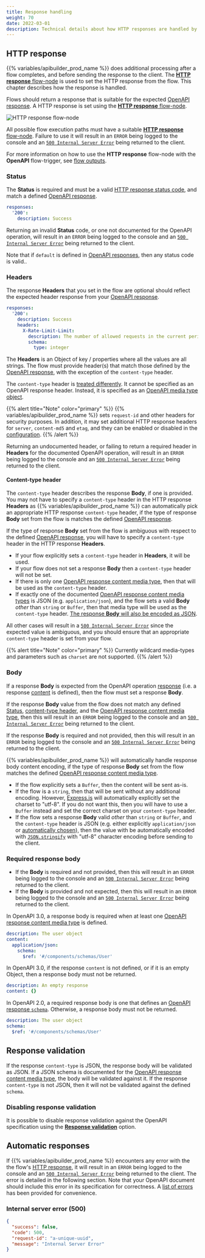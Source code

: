 ```yaml
---
title: Response handling
weight: 70
date: 2022-03-01
description: Technical details about how HTTP responses are handled by the product.
---
```


## HTTP response

{{% variables/apibuilder_prod_name %}} does additional processing after a flow completes, and before sending the response to the client. The [**HTTP response** flow-node](/docs/developer_guide/flows/flow_nodes/http_response_flow_node) is used to set the HTTP response from the flow. This chapter describes how the response is handled.

Flows should return a response that is suitable for the expected [OpenAPI response](https://github.com/OAI/OpenAPI-Specification/blob/main/versions/3.0.3.md#responseObject). A HTTP response is set using the [**HTTP response** flow-node](/docs/developer_guide/flows/flow_nodes/http_response_flow_node).

![**HTTP response** flow-node](/Images/flow_node_http_response.png)

All possible flow execution paths must have a suitable [**HTTP response** flow-node](/docs/developer_guide/flows/flow_nodes/http_response_flow_node). Failure to use it will result in an `ERROR` being logged to the console and an [`500 Internal Server Error`](#internal-server-error-500) being returned to the client.

For more information on how to use the **HTTP response** flow-node with the **OpenAPI** flow-trigger, see [flow outputs](/docs/guide_openapi/flows#flow-outputs).

### Status

The **Status** is required and must be a valid [HTTP response status code](https://developer.mozilla.org/en-US/docs/Web/HTTP/Status), and match a defined [OpenAPI response](https://github.com/OAI/OpenAPI-Specification/blob/main/versions/3.0.3.md#responses-object).

```yaml
responses:
  '200':
    description: Success
```

Returning an invalid **Status** code, or one not documented for the OpenAPI operation, will result in an `ERROR` being logged to the console and an [`500 Internal Server Error`](#internal-server-error-500) being returned to the client.

Note that if `default` is defined in [OpenAPI responses](https://github.com/OAI/OpenAPI-Specification/blob/main/versions/3.0.3.md#responses-object), then any status code is valid..

### Headers

The response **Headers** that you set in the flow are optional should reflect the expected header response from your [OpenAPI response](https://github.com/OAI/OpenAPI-Specification/blob/main/versions/3.0.3.md#responseObject).

```yaml
responses:
  '200':
    description: Success
    headers:
      X-Rate-Limit-Limit:
        description: The number of allowed requests in the current period
        schema:
          type: integer
```

The **Headers** is an Object of key / properties where all the values are all strings. The flow must provide header(s) that match those defined by the [OpenAPI response](https://github.com/OAI/OpenAPI-Specification/blob/main/versions/3.0.3.md#responseObject), with the exception of the `content-type` header.

The `content-type` header is [treated differently](#content-type-header). It cannot be specified as an OpenAPI response header. Instead, it is specified as an [OpenAPI media type object](https://github.com/OAI/OpenAPI-Specification/blob/main/versions/3.0.3.md#mediaTypeObject).

{{% alert title="Note" color="primary" %}}
{{% variables/apibuilder_prod_name %}} sets `request-id` and other headers for security purposes. In addition, it may set additional HTTP response headers for `server`, `content-md5` and `etag`, and they can be enabled or disabled in the [configuration](/docs/developer_guide/project/configuration/project_configuration#http).
{{% /alert %}}

Returning an undocumented header, or failing to return a required header in **Headers** for the documented OpenAPI operation, will result in an `ERROR` being logged to the console and an [`500 Internal Server Error`](#internal-server-error-500) being returned to the client.

#### Content-type header

The `content-type` header describes the response **Body**, if one is provided. You may not have to specify a `content-type` header in the HTTP response **Headers** as {{% variables/apibuilder_prod_name %}} can automatically pick an appropriate HTTP response `content-type` header, if the type of response **Body** set from the flow is matches the defined [OpenAPI response](https://github.com/OAI/OpenAPI-Specification/blob/main/versions/3.0.0.md#responseObject).

If the type of response **Body** set from the flow is ambiguous with respect to the defined [OpenAPI response](https://github.com/OAI/OpenAPI-Specification/blob/main/versions/3.0.3.md#responseObject), you will have to specify a `content-type` header in the HTTP response **Headers**.

* If your flow explicitly sets a `content-type` header in **Headers**, it will be used.
* If your flow does not set a response **Body** then a `content-type` header will not be set.
* If there is only one [OpenAPI response content media type](https://github.com/OAI/OpenAPI-Specification/blob/main/versions/3.0.3.md#mediaTypeObject), then that will be used as the `content-type` header.
* If exactly one of the documented [OpenAPI response content media types](https://github.com/OAI/OpenAPI-Specification/blob/main/versions/3.0.3.md#mediaTypeObject) is JSON (e.g. `application/json`), and the flow sets a valid **Body** _other_ than `string` or `Buffer`, then that media type will be used as the `content-type` header. [The response **Body** will also be encoded as JSON](#body).

All other cases will result in a [`500 Internal Server Error`](#internal-server-error-500) since the expected value is ambiguous, and you should ensure that an appropriate `content-type` header is set from your flow.

{{% alert title="Note" color="primary" %}}
Currently wildcard media-types and parameters such as `charset` are not supported.
{{% /alert %}}

### Body

If a response **Body** is expected from the OpenAPI operation [response](https://github.com/OAI/OpenAPI-Specification/blob/main/versions/3.0.0.md#responses-object) (i.e. a response [content](https://github.com/OAI/OpenAPI-Specification/blob/main/versions/3.0.0.md#fixed-fields-15) is defined), then the flow must set a response **Body**.

If the response **Body** value from the flow does not match any defined [Status](#status), [content-type header](#content-type-header), and the [OpenAPI response content media type](https://github.com/OAI/OpenAPI-Specification/blob/main/versions/3.0.0.md#mediaTypeObject), then this will result in an `ERROR` being logged to the console and an [`500 Internal Server Error`](#internal-server-error-500) being returned to the client.

If the response **Body** is required and not provided, then this will result in an `ERROR` being logged to the console and an [`500 Internal Server Error`](#internal-server-error-500) being returned to the client.

{{% variables/apibuilder_prod_name %}} will automatically handle response body content encoding, if the type of response **Body** set from the flow matches the defined [OpenAPI response content media type](https://github.com/OAI/OpenAPI-Specification/blob/main/versions/3.0.0.md#mediaTypeObject).

* If the flow explicitly sets a `Buffer`, then the content will be sent as-is.
* If the flow is a `string`, then that will be sent without any additional encoding. However, [Express.js](https://expressjs.com) will automatically explicitly set the charset to "utf-8". If you do not want this, then you will have to use a `Buffer` instead and set the correct charset on your `content-type` header.
* If the flow sets a response **Body** valid _other_ than `string` or `Buffer`, and the `content-type` header is JSON (e.g. either explicitly `application/json` or [automatically chosen](#content-type-header)), then the value with be automatically encoded with [`JSON.stringify`](https://developer.mozilla.org/en-US/docs/Web/JavaScript/Reference/Global_Objects/JSON/stringify) with "utf-8" character encoding before sending to the client.

### Required response body

* If the **Body** is required and not provided, then this will result in an `ERROR` being logged to the console and an [`500 Internal Server Error`](#internal-server-error-500) being returned to the client.
* If the **Body** is provided and not expected, then this will result in an `ERROR` being logged to the console and an [`500 Internal Server Error`](#internal-server-error-500) being returned to the client.

In OpenAPI 3.0, a response body is required when at least one [OpenAPI response content media type](https://github.com/OAI/OpenAPI-Specification/blob/main/versions/3.0.3.md#mediaTypeObject) is defined.

```yaml
description: The user object
content:
  application/json:
    schema:
      $ref: '#/components/schemas/User'
```

In OpenAPI 3.0, if the response `content` is not defined, or if it is an empty Object, then a response body must not be returned.

```yaml
description: An empty response
content: {}
```

In OpenAPI 2.0, a required response body is one that defines an [OpenAPI response `schema`](https://github.com/OAI/OpenAPI-Specification/blob/main/versions/2.0.md#responseObject). Otherwise, a response body must not be returned.

```yaml
description: The user object
schema:
  $ref: '#/components/schemas/User'
```

## Response validation

If the response `content-type` is JSON, the response body will be validated as JSON. If a JSON schema is documented for the [OpenAPI response content media type](https://github.com/OAI/OpenAPI-Specification/blob/main/versions/3.0.3.md#mediaTypeObject), the body will be validated against it. If the response `content-type` is not JSON, then it will not be validated against the defined `schema`.

### Disabling response validation

It is possible to disable response validation against the OpenAPI specification using the [**Response validation**](/docs/guide_openapi/flows#response-validation) option.

## Automatic responses

If {{% variables/apibuilder_prod_name %}} encounters any error with the the flow's [HTTP response](#http-response), it will result in an `ERROR` being logged to the console and an [`500 Internal Server Error`](#internal-server-error-500) being returned to the client. The error is detailed in the following section. Note that your OpenAPI document should include this error in its specification for correctness. A [list of errors](/docs/guide_openapi/writing_apidocs#default-error-codes-and-responses) has been provided for convenience.

### Internal server error (500)

```json
{
  "success": false,
  "code": 500,
  "request-id": "a-unique-uuid",
  "message": "Internal Server Error"
}
```

